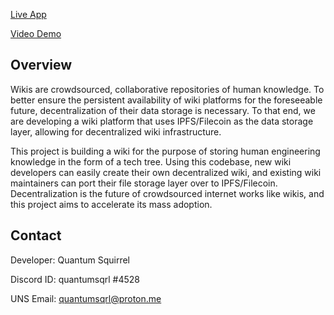 [Live App](https://techtreewiki.com/)

[Video Demo](https://youtu.be/LCPMQbSsxLM)

## Overview

Wikis are crowdsourced, collaborative repositories of human knowledge. To better ensure the persistent availability of wiki platforms for the foreseeable future, decentralization of their data storage is necessary. To that end, we are developing a wiki platform that uses IPFS/Filecoin as the data storage layer, allowing for decentralized wiki infrastructure. 

This project is building a wiki for the purpose of storing human engineering knowledge in the form of a tech tree. Using this codebase, new wiki developers can easily create their own decentralized wiki, and existing wiki maintainers can port their file storage layer over to IPFS/Filecoin. Decentralization is the future of crowdsourced internet works like wikis, and this project aims to accelerate its mass adoption.

## Contact

Developer: Quantum Squirrel

Discord ID: quantumsqrl #4528

UNS Email: quantumsqrl@proton.me


